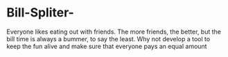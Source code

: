 # Bill-Spliter-
Everyone likes eating out with friends. The more friends, the better, but the bill time is always a bummer, to say the least. Why not develop a tool to keep the fun alive and make sure that everyone pays an equal amount
